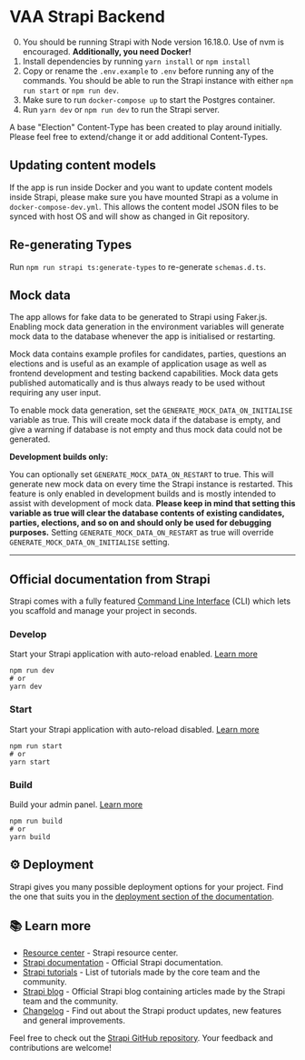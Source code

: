 # VAA Strapi Backend

0. You should be running Strapi with Node version 16.18.0. Use of nvm is encouraged. **Additionally, you need Docker!**
1. Install dependencies by running `yarn install` or `npm install`
2. Copy or rename the `.env.example` to `.env` before running any of the commands. You should be able to run the Strapi
   instance with either `npm run start` or `npm run dev`.
3. Make sure to run `docker-compose up` to start the Postgres container.
4. Run `yarn dev` or `npm run dev` to run the Strapi server.

A base "Election" Content-Type has been created to play around initially. Please feel free to extend/change it or add
additional Content-Types.

## Updating content models

If the app is run inside Docker and you want to update content models inside Strapi, please make sure you have mounted Strapi as a volume in `docker-compose-dev.yml`.
This allows the content model JSON files to be synced with host OS and will show as changed in Git repository.

## Re-generating Types

Run `npm run strapi ts:generate-types` to re-generate `schemas.d.ts`.

## Mock data

The app allows for fake data to be generated to Strapi using Faker.js. Enabling mock data generation in the environment variables will generate mock data
to the database whenever the app is initialised or restarting.

Mock data contains example profiles for candidates, parties, questions an elections and is useful as an example of application usage as well as frontend development and testing backend capabilities.
Mock data gets published automatically and is thus always ready to be used without requiring any user input.

To enable mock data generation, set the `GENERATE_MOCK_DATA_ON_INITIALISE` variable as true. This will create mock data if the database is empty,
and give a warning if database is not empty and thus mock data could not be generated.

**Development builds only:**

You can optionally set `GENERATE_MOCK_DATA_ON_RESTART` to true. This will generate new mock data on every time the Strapi instance is restarted.
This feature is only enabled in development builds and is mostly intended to assist with development of mock data.
**Please keep in mind that setting this variable as true will clear the database contents of existing candidates, parties, elections, and so on and should only be used for debugging purposes.**
Setting `GENERATE_MOCK_DATA_ON_RESTART` as true will override `GENERATE_MOCK_DATA_ON_INITIALISE` setting.

---

## Official documentation from Strapi

Strapi comes with a fully featured [Command Line Interface](https://docs.strapi.io/developer-docs/latest/developer-resources/cli/CLI.html) (CLI) which lets you scaffold and manage your project in seconds.

### Develop

Start your Strapi application with auto-reload enabled. [Learn more](https://docs.strapi.io/developer-docs/latest/developer-resources/cli/CLI.html#strapi-develop)

```
npm run dev
# or
yarn dev
```

### Start

Start your Strapi application with auto-reload disabled. [Learn more](https://docs.strapi.io/developer-docs/latest/developer-resources/cli/CLI.html#strapi-start)

```
npm run start
# or
yarn start
```

### Build

Build your admin panel. [Learn more](https://docs.strapi.io/developer-docs/latest/developer-resources/cli/CLI.html#strapi-build)

```
npm run build
# or
yarn build
```

## ⚙️ Deployment

Strapi gives you many possible deployment options for your project. Find the one that suits you in the [deployment section of the documentation](https://docs.strapi.io/developer-docs/latest/setup-deployment-guides/deployment.html).

## 📚 Learn more

- [Resource center](https://strapi.io/resource-center) - Strapi resource center.
- [Strapi documentation](https://docs.strapi.io) - Official Strapi documentation.
- [Strapi tutorials](https://strapi.io/tutorials) - List of tutorials made by the core team and the community.
- [Strapi blog](https://docs.strapi.io) - Official Strapi blog containing articles made by the Strapi team and the community.
- [Changelog](https://strapi.io/changelog) - Find out about the Strapi product updates, new features and general improvements.

Feel free to check out the [Strapi GitHub repository](https://github.com/strapi/strapi). Your feedback and contributions are welcome!

